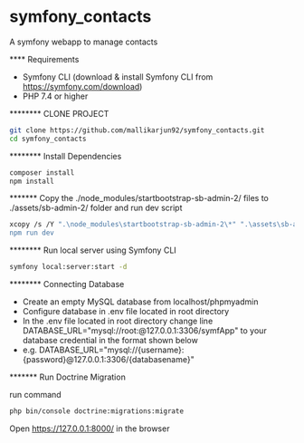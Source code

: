 # symfony_contacts
A symfony webapp to manage contacts

**** Requirements

* Symfony CLI  (download & install Symfony CLI from https://symfony.com/download)
* PHP 7.4 or higher


******** CLONE PROJECT

```bash
git clone https://github.com/mallikarjun92/symfony_contacts.git
cd symfony_contacts
```

******** Install Dependencies

```bash
composer install
npm install
```

******* Copy the ./node_modules/startbootstrap-sb-admin-2/ files to ./assets/sb-admin-2/ folder and run dev script

```bash
xcopy /s /Y ".\node_modules\startbootstrap-sb-admin-2\*" ".\assets\sb-admin-2\"
npm run dev
```

******** Run local server using Symfony CLI

```bash
symfony local:server:start -d
```

******** Connecting Database

* Create an empty MySQL database from localhost/phpmyadmin
* Configure database in .env file located in root directory
* In the .env file located in root directory change line DATABASE_URL="mysql://root:@127.0.0.1:3306/symfApp" to your database credential in the format shown below 
* e.g. DATABASE_URL="mysql://{username}:{password}@127.0.0.1:3306/{databasename}"

******* Run Doctrine Migration

run command
```bash
php bin/console doctrine:migrations:migrate
```

Open https://127.0.0.1:8000/ in the browser



